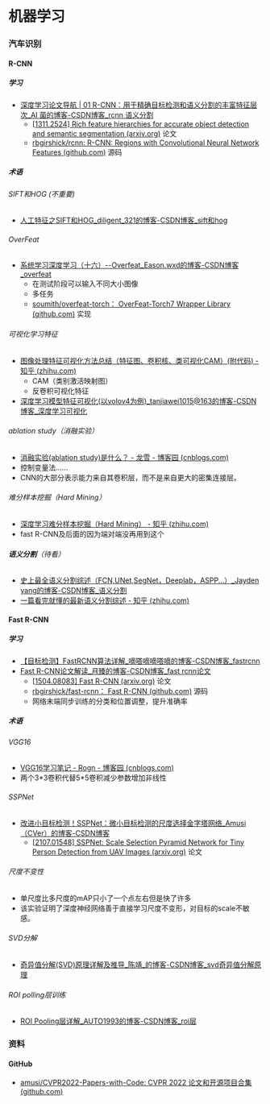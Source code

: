 # 机器学习

### 汽车识别

#### R-CNN

##### 学习

- [深度学习论文导航 | 01 R-CNN：用于精确目标检测和语义分割的丰富特征层次_AI 菌的博客-CSDN博客_rcnn 语义分割](https://ai-wx.blog.csdn.net/article/details/104348329)
  - [[1311.2524\] Rich feature hierarchies for accurate object detection and semantic segmentation (arxiv.org)](https://arxiv.org/abs/1311.2524) 论文
  - [rbgirshick/rcnn: R-CNN: Regions with Convolutional Neural Network Features (github.com)](https://github.com/rbgirshick/rcnn) 源码

##### 术语

###### SIFT和HOG (不重要)

- [人工特征之SIFT和HOG_diligent_321的博客-CSDN博客_sift和hog](https://blog.csdn.net/diligent_321/article/details/84967192) 

###### OverFeat

- [系统学习深度学习（十六）--Overfeat_Eason.wxd的博客-CSDN博客_overfeat](https://blog.csdn.net/App_12062011/article/details/60956357) 
  - 在测试阶段可以输入不同大小图像
  - 多任务
  - [soumith/overfeat-torch： OverFeat-Torch7 Wrapper Library (github.com)](https://github.com/soumith/overfeat-torch) 实现

###### 可视化学习特征

- [图像处理特征可视化方法总结（特征图、卷积核、类可视化CAM）(附代码) - 知乎 (zhihu.com)](https://zhuanlan.zhihu.com/p/420954745) 
  - CAM（类别激活映射图）
  - 反卷积可视化特征
- [深度学习模型特征可视化(以yolov4为例)_tanjiawei1015@163的博客-CSDN博客_深度学习可视化](https://blog.csdn.net/weixin_44944382/article/details/123830921) 

###### ablation study（消融实验）

- [消融实验(ablation study)是什么？ - 龙雪 - 博客园 (cnblogs.com)](https://www.cnblogs.com/sakuraie/p/13341451.html) 
- 控制变量法……
- CNN的大部分表示能力来自其卷积层，而不是来自更大的密集连接层。

###### 难分样本挖掘（Hard Mining）

- [深度学习难分样本挖掘（Hard Mining） - 知乎 (zhihu.com)](https://zhuanlan.zhihu.com/p/51708428) 
- fast R-CNN及后面的因为端对端没再用到这个

###### **语义分割**（待看）

- [史上最全语义分割综述（FCN,UNet,SegNet，Deeplab，ASPP...）_Jayden yang的博客-CSDN博客_语义分割](https://blog.csdn.net/qq_41997920/article/details/96479243) 
- [一篇看完就懂的最新语义分割综述 - 知乎 (zhihu.com)](https://zhuanlan.zhihu.com/p/110123136) 

#### Fast R-CNN

##### 学习

- [【目标检测】FastRCNN算法详解_嘀嗒嘀嘀嗒嘀的博客-CSDN博客_fastrcnn](https://blog.csdn.net/ACBattle/article/details/80218625?ops_request_misc=%7B%22request%5Fid%22%3A%22165710089416781432926688%22%2C%22scm%22%3A%2220140713.130102334..%22%7D&request_id=165710089416781432926688&biz_id=0&utm_medium=distribute.pc_search_result.none-task-blog-2~all~sobaiduend~default-2-80218625-null-null.142^v31^down_rank,185^v2^control&utm_term=fast+rcnn&spm=1018.2226.3001.4187) 
- [Fast R-CNN论文解读_月臻的博客-CSDN博客_fast rcnn论文](https://blog.csdn.net/h__ang/article/details/89092367?spm=1001.2101.3001.6650.2&utm_medium=distribute.pc_relevant.none-task-blog-2~default~BlogCommendFromBaidu~default-2-89092367-blog-105302563.pc_relevant_vip_default&depth_1-utm_source=distribute.pc_relevant.none-task-blog-2~default~BlogCommendFromBaidu~default-2-89092367-blog-105302563.pc_relevant_vip_default&utm_relevant_index=3) 
  - [[1504.08083\] Fast R-CNN (arxiv.org)](https://arxiv.org/abs/1504.08083) 论文
  - [rbgirshick/fast-rcnn： Fast R-CNN (github.com)](https://github.com/rbgirshick/fast-rcnn) 源码
  - 网络末端同步训练的分类和位置调整，提升准确率

##### 术语

###### VGG16

- [VGG16学习笔记 - Rogn - 博客园 (cnblogs.com)](https://www.cnblogs.com/lfri/p/10493408.html) 
- 两个3\*3卷积代替5\*5卷积减少参数增加非线性

###### SSPNet

- [改进小目标检测！SSPNet：微小目标检测的尺度选择金字塔网络_Amusi（CVer）的博客-CSDN博客](https://blog.csdn.net/amusi1994/article/details/118716030) 
  - [[2107.01548\] SSPNet: Scale Selection Pyramid Network for Tiny Person Detection from UAV Images (arxiv.org)](https://arxiv.org/abs/2107.01548) 论文

###### 尺度不变性

- 单尺度比多尺度的mAP只小了一个点左右但是快了许多
- 该实验证明了深度神经网络善于直接学习尺度不变形，对目标的scale不敏感。

###### SVD分解

- [奇异值分解(SVD)原理详解及推导_陈靖_的博客-CSDN博客_svd奇异值分解原理](https://blog.csdn.net/zhongkejingwang/article/details/43053513?ops_request_misc=%7B%22request%5Fid%22%3A%22165714542716781685316695%22%2C%22scm%22%3A%2220140713.130102334..%22%7D&request_id=165714542716781685316695&biz_id=0&utm_medium=distribute.pc_search_result.none-task-blog-2~all~top_positive~default-1-43053513-null-null.142^v31^down_rank,185^v2^control&utm_term=SVD分解&spm=1018.2226.3001.4187) 

###### ROI polling层训练

- [ROI Pooling层详解_AUTO1993的博客-CSDN博客_roi层](https://blog.csdn.net/auto1993/article/details/78514071) 

### 资料

#### GitHub

- [amusi/CVPR2022-Papers-with-Code: CVPR 2022 论文和开源项目合集 (github.com)](https://github.com/amusi/CVPR2022-Papers-with-Code) 





